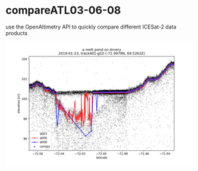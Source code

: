 # compareATL03-06-08
use the OpenAltimetry API to quickly compare different ICESat-2 data products

![an example output](/figs/atl-03-06-08_2019-01-23_track401_beamgt2l_-72.00N69.53E.png)
